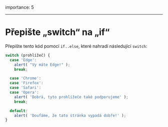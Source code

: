 importance: 5

---

# Přepište „switch“ na „if“

Přepište tento kód pomocí `if..else`, které nahradí následující `switch`:

```js
switch (prohlížeč) {
  case 'Edge':
    alert( "Vy máte Edge!" );
    break;

  case 'Chrome':
  case 'Firefox':
  case 'Safari':
  case 'Opera':
    alert( 'Dobrá, tyto prohlížeče také podporujeme' );
    break;

  default:
    alert( 'Doufáme, že tato stránka vypadá dobře!' );
}
```

